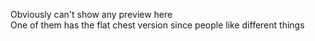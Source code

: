 Obviously can't show any preview here  
One of them has the flat chest version since people like different things
